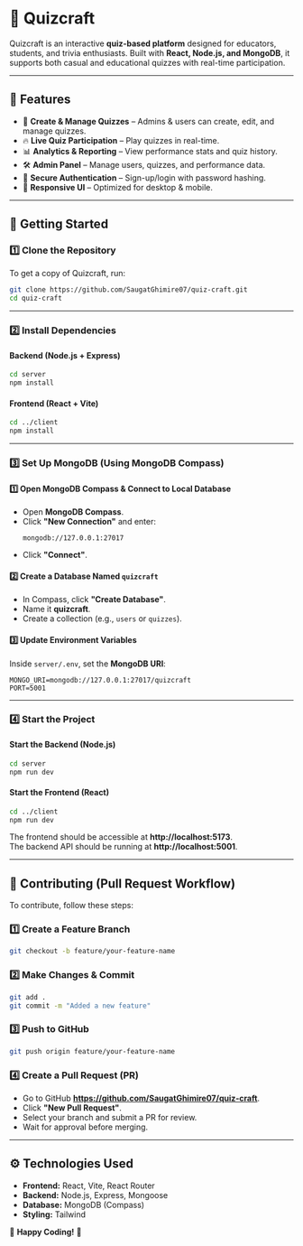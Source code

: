 # 🚀 Quizcraft

Quizcraft is an interactive **quiz-based platform** designed for educators, students, and trivia enthusiasts. Built with **React, Node.js, and MongoDB**, it supports both casual and educational quizzes with real-time participation.

---

## 📌 Features

- 🎯 **Create & Manage Quizzes** – Admins & users can create, edit, and manage quizzes.
- 🔥 **Live Quiz Participation** – Play quizzes in real-time.
- 📊 **Analytics & Reporting** – View performance stats and quiz history.
- 🛠 **Admin Panel** – Manage users, quizzes, and performance data.
- 🔐 **Secure Authentication** – Sign-up/login with password hashing.
- 📱 **Responsive UI** – Optimized for desktop & mobile.

---

## 🚀 Getting Started

### **1️⃣ Clone the Repository**

To get a copy of Quizcraft, run:

```sh
git clone https://github.com/SaugatGhimire07/quiz-craft.git
cd quiz-craft
```

---

### **2️⃣ Install Dependencies**

#### **Backend (Node.js + Express)**

```sh
cd server
npm install
```

#### **Frontend (React + Vite)**

```sh
cd ../client
npm install
```

---

### **3️⃣ Set Up MongoDB (Using MongoDB Compass)**

#### **1️⃣ Open MongoDB Compass & Connect to Local Database**

- Open **MongoDB Compass**.
- Click **"New Connection"** and enter:
  ```
  mongodb://127.0.0.1:27017
  ```
- Click **"Connect"**.

#### **2️⃣ Create a Database Named `quizcraft`**

- In Compass, click **"Create Database"**.
- Name it **quizcraft**.
- Create a collection (e.g., `users` or `quizzes`).

#### **3️⃣ Update Environment Variables**

Inside `server/.env`, set the **MongoDB URI**:

```
MONGO_URI=mongodb://127.0.0.1:27017/quizcraft
PORT=5001
```

---

### **4️⃣ Start the Project**

#### **Start the Backend (Node.js)**

```sh
cd server
npm run dev
```

#### **Start the Frontend (React)**

```sh
cd ../client
npm run dev
```

The frontend should be accessible at **http://localhost:5173**.  
The backend API should be running at **http://localhost:5001**.

---

## 🔀 Contributing (Pull Request Workflow)

To contribute, follow these steps:

### **1️⃣ Create a Feature Branch**

```sh
git checkout -b feature/your-feature-name
```

### **2️⃣ Make Changes & Commit**

```sh
git add .
git commit -m "Added a new feature"
```

### **3️⃣ Push to GitHub**

```sh
git push origin feature/your-feature-name
```

### **4️⃣ Create a Pull Request (PR)**

- Go to GitHub **https://github.com/SaugatGhimire07/quiz-craft**.
- Click **"New Pull Request"**.
- Select your branch and submit a PR for review.
- Wait for approval before merging.

---

## ⚙️ Technologies Used

- **Frontend:** React, Vite, React Router
- **Backend:** Node.js, Express, Mongoose
- **Database:** MongoDB (Compass)
- **Styling:** Tailwind

🚀 **Happy Coding!** 🎉
